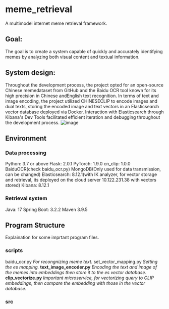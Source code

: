 # meme_retrieval
A multimodel internet meme retrieval framework.
## Goal:
The goal is to create a system capable of quickly and accurately identifying memes by analyzing both visual content and textual information. 
## System design:
Throughout the development process, the project opted for an open-source Chinese memedataset from GitHub and the Baidu OCR tool known for its high precision in Chinese andEnglish text recognition. In terms of text and image encoding, the project utilized CHINESECLIP to encode images and dual texts, storing the encoded image and text vectors in an Elasticsearch vector database deployed via Docker. Interaction with Elasticsearch through Kibana's Dev Tools facilitated efficient iteration and debugging throughout the development process. 
![image](https://github.com/Evang1ion/meme_retrieval/assets/104999640/3897e0e8-1975-4fe4-beb1-bfb69932f9d1)
## Environment
### Data processing
Python: 3.7 or above
Flask: 2.0.1
PyTorch: 1.9.0
cn_clip: 1.0.0
BaiduOCR(check baidu_ocr.py)
MongoDB(Only used for data transmission, can be changed)
Elasticsearch: 8.12.1(with IK analyzer, for vector storage and retrieval, its deployed on the cloud server 10.122.231.38 with vectors stored)
Kibana: 8.12.1
### Retrieval system
Java: 17
Spring Boot: 3.2.2
Maven 3.9.5
## Program Structure
Explaination for some imprtant program files.
### scripts
baidu_ocr.py *For recongnizing meme text.*
set_vector_mapping.py *Setting the es mapping.*
**text_image_encoder.py** *Encoding the text and image of the memes into embeddings then store it to the es vector database.*
**clip_vectorize.py** *Important microservice, for vectorizing query to CLIP embeddings, then compare the embedding with those in the vector database.*
### src
